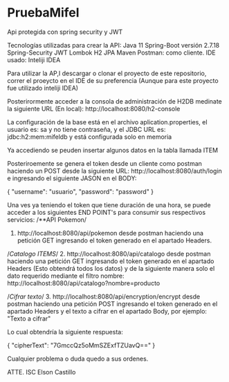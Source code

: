 # PruebaMifel
Api protegida con spring security y JWT

Tecnologías utilizadas para crear la API: 
Java 11
Spring-Boot versión 2.7.18
Spring-Security
JWT
Lombok
H2
JPA
Maven
Postman: como cliente.
IDE usado: Inteliji IDEA 

Para utilizar la AP,I descargar o clonar el proyecto de este repositorio, correr el proeycto en el IDE de su preferencia (Aunque para este proyecto fue utilizado inteliji IDEA)

Posterirormente acceder a la consola de administración de H2DB medinate la siguiente URL (En local): http://localhost:8080/h2-console

La configuración de la base está en el archivo aplication.properties, el usuario es: sa y no tiene contraseña, y el JDBC URL es: jdbc:h2:mem:mifeldb y está configurada solo en memoria

Ya accediendo se peuden insertar algunos datos en la tabla llamada ITEM

Posteriroemente se genera el token desde un cliente como postman haciendo un POST desde la siguiente URL: http://localhost:8080/auth/login e ingresando el siguiente JASON en el BODY:

{
  "username": "usuario",
  "password": "password"
}

Una ves ya teniendo el token que tiene duración de una hora, se puede acceder a los siguientes END POINT's para consumir sus respectivos servicios:
/**API Pokemon/
1. http://localhost:8080/api/pokemon desde postman haciendo una petición GET ingresando el token generado en el apartado Headers.

/*Catalogo ITEMS*/
2. http://localhost:8080/api/catalogo desde postman haciendo una petición GET ingresando el token generado en el apartado Headers (Esto obtendrá todos los datos)
y de la siguiente manera solo el dato requerido mediante el filtro nombre:  http://localhost:8080/api/catalogo?nombre=producto

/*Cifrar texto*/
3. http://localhost:8080/api/encryption/encrypt desde postman haciendo una petición POST ingresando el token generado en el apartado Headers y el texto a cifrar en el apartado Body, por ejemplo:
"Texto a cifrar"

Lo cual obtendría la siguiente respuesta:

{
    "cipherText": "7GmccQz5oMmSZExfTZUavQ=="
}


 Cualquier problema o duda quedo a sus ordenes.

 ATTE. ISC Elson Castillo
